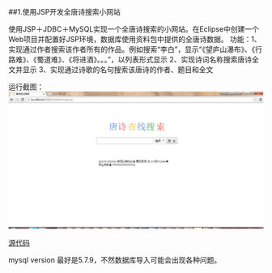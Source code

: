 ##1.使用JSP开发全唐诗搜索小网站

使用JSP＋JDBC＋MySQL实现一个全唐诗搜索的小网站。在Eclipse中创建一个Web项目并配置好JSP环境，数据库使用资料包中提供的全唐诗数据。
功能：1、实现通过作者搜索该作者所有的作品。例如搜索“李白”，显示“《望庐山瀑布》、《行路难》、《蜀道难》、《将进酒》。。。”，以列表形式显示
2、实现诗词名称搜索唐诗全文并显示
3、实现通过诗歌的名句搜索该唐诗的作者、题目和全文


运行截图：![](imgs/default.png)


[源代码](SoundCode/1)

mysql version 最好是5.7.9，不然数据库导入可能会出现各种问题。
